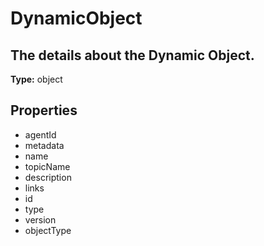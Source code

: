 # DynamicObject

## The details about the Dynamic Object.

**Type:** object

## Properties
* agentId
* metadata
* name
* topicName
* description
* links
* id
* type
* version
* objectType
